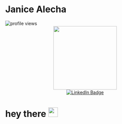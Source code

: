 # Janice Alecha
<img src="https://komarev.com/ghpvc/?username=janicera2880&style=flat-square&color=blue" alt="profile views"/>
  <div id="header" align="center">
  <img src="https://media.giphy.com/media/RN8FdaB6T1bkkI5n4I/giphy.gif" width="200"/>
</div>

<div id="badges" align="center">
  <a href="[your-linkedin-URL](https://www.linkedin.com/in/janice-alecha-15b2a5b3/)">
    <img src="https://img.shields.io/badge/LinkedIn-blue?style=for-the-badge&logo=linkedin&logoColor=white" alt="LinkedIn Badge"/>
  </a>
</div>

<h1>
  hey there
  <img src="https://media.giphy.com/media/hvRJCLFzcasrR4ia7z/giphy.gif" width="30px"/>
</h1>

